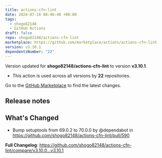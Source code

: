 ```yaml
---
title: actions-cfn-lint
date: 2024-07-16 08:46:48 +00:00
tags:
  - shogo82148
  - GitHub Actions
draft: false
repo: shogo82148/actions-cfn-lint
marketplace: https://github.com/marketplace/actions/actions-cfn-lint
version: v3.10.1
dependentsNumber: "22"
---
```



Version updated for **shogo82148/actions-cfn-lint** to version **v3.10.1**.
- This action is used across all versions by **22** repositories.

Go to the [GitHub Marketplace](https://github.com/marketplace/actions/actions-cfn-lint) to find the latest changes.

## Release notes

## What's Changed
* Bump setuptools from 69.0.2 to 70.0.0 by @dependabot in https://github.com/shogo82148/actions-cfn-lint/pull/590


**Full Changelog**: https://github.com/shogo82148/actions-cfn-lint/compare/v3.10.0...v3.10.1
